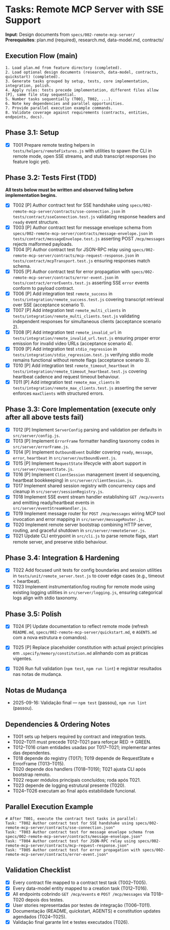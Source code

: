 # Tasks: Remote MCP Server with SSE Support

**Input**: Design documents from `specs/002-remote-mcp-server/`
**Prerequisites**: plan.md (required), research.md, data-model.md, contracts/

## Execution Flow (main)
```
1. Load plan.md from feature directory (completed).
2. Load optional design documents (research, data-model, contracts, quickstart) (completed).
3. Generate tasks grouped by setup, tests, core implementation, integration, polish.
4. Apply rules: tests precede implementation, different files allow [P], same file stay sequential.
5. Number tasks sequentially (T001, T002, ...).
6. Note key dependencies and parallel opportunities.
7. Provide parallel execution example commands.
8. Validate coverage against requirements (contracts, entities, endpoints, docs).
```

## Phase 3.1: Setup
- [x] T001 Prepare remote testing helpers in `tests/helpers/remoteFixtures.js` with utilities to spawn the CLI in remote mode, open SSE streams, and stub transcript responses (no feature logic yet).

## Phase 3.2: Tests First (TDD)
**All tests below must be written and observed failing before implementation begins.**
- [x] T002 [P] Author contract test for SSE handshake using `specs/002-remote-mcp-server/contracts/sse-connection.json` in `tests/contract/sseConnection.test.js` validating response headers and `ready` event structure.
- [x] T003 [P] Author contract test for message envelope schema from `specs/002-remote-mcp-server/contracts/message-envelope.json` in `tests/contract/messageEnvelope.test.js` asserting POST `/mcp/messages` rejects malformed payloads.
- [x] T004 [P] Author contract test for JSON-RPC relay using `specs/002-remote-mcp-server/contracts/mcp-request-response.json` in `tests/contract/mcpTransport.test.js` ensuring responses match schema.
- [x] T005 [P] Author contract test for error propagation with `specs/002-remote-mcp-server/contracts/error-event.json` in `tests/contract/errorEvents.test.js` asserting SSE `error` events conform to payload contract.
- [x] T006 [P] Add integration test `remote_success` in `tests/integration/remote_success.test.js` covering transcript retrieval over SSE (acceptance scenario 1).
- [x] T007 [P] Add integration test `remote_multi_clients` in `tests/integration/remote_multi_clients.test.js` validating independent responses for simultaneous clients (acceptance scenario 2).
- [x] T008 [P] Add integration test `remote_invalid_url` in `tests/integration/remote_invalid_url.test.js` ensuring proper error emission for invalid video URLs (acceptance scenario 4).
- [x] T009 [P] Add integration test `stdio_regression` in `tests/integration/stdio_regression.test.js` verifying stdio mode remains functional without remote flags (acceptance scenario 3).
- [x] T010 [P] Add integration test `remote_timeout_heartbeat` in `tests/integration/remote_timeout_heartbeat.test.js` covering heartbeat cadence and request timeout behaviour.
- [x] T011 [P] Add integration test `remote_max_clients` in `tests/integration/remote_max_clients.test.js` asserting the server enforces `maxClients` with structured errors.

## Phase 3.3: Core Implementation (execute only after all above tests fail)
- [x] T012 [P] Implement `ServerConfig` parsing and validation per defaults in `src/server/config.js`.
- [x] T013 [P] Implement `ErrorFrame` formatter handling taxonomy codes in `src/server/errorFrame.js`.
- [x] T014 [P] Implement `OutboundEvent` builder covering `ready`, `message`, `error`, `heartbeat` in `src/server/outboundEvent.js`.
- [x] T015 [P] Implement `RequestState` lifecycle with abort support in `src/server/requestState.js`.
- [x] T016 [P] Implement `ClientSession` management (event id sequencing, heartbeat bookkeeping) in `src/server/clientSession.js`.
- [x] T017 Implement shared session registry with concurrency caps and cleanup in `src/server/sessionRegistry.js`.
- [x] T018 Implement SSE event stream handler establishing `GET /mcp/events` and emitting ready/heartbeat events in `src/server/eventStreamHandler.js`.
- [x] T019 Implement message router for `POST /mcp/messages` wiring MCP tool invocation and error mapping in `src/server/messageRouter.js`.
- [x] T020 Implement remote server bootstrap combining HTTP server, routing, and graceful shutdown in `src/server/remoteServer.js`.
- [x] T021 Update CLI entrypoint in `src/cli.js` to parse remote flags, start remote server, and preserve stdio behaviour.

## Phase 3.4: Integration & Hardening
- [x] T022 Add focused unit tests for config boundaries and session utilities in `tests/unit/remote_server.test.js` to cover edge cases (e.g., timeout < heartbeat).
- [x] T023 Implement instrumentation/log routing for remote mode using existing logging utilities in `src/server/logging.js`, ensuring categorical logs align with stdio taxonomy.

## Phase 3.5: Polish
- [x] T024 [P] Update documentation to reflect remote mode (refresh `README.md`, `specs/002-remote-mcp-server/quickstart.md`, e `AGENTS.md` com a nova estrutura e comandos).
- [x] T025 [P] Replace placeholder constitution with actual project principles em `.specify/memory/constitution.md` alinhando com as práticas vigentes.
- [x] T026 Run full validation (`npm test`, `npm run lint`) e registrar resultados nas notas de mudança.


## Notas de Mudança
- 2025-09-16: Validação final — `npm test` (passou), `npm run lint` (passou).

## Dependencies & Ordering Notes
- T001 sets up helpers required by contract and integration tests.
- T002–T011 must precede T012–T021 para reforçar RED → GREEN.
- T012–T016 criam entidades usadas por T017–T021; implementar antes das dependentes.
- T018 depende do registry (T017); T019 depende de RequestState e ErrorFrame (T013–T015).
- T020 depende dos handlers (T018–T019); T021 ajusta CLI após bootstrap remoto.
- T022 requer módulos principais concluídos; roda após T021.
- T023 depende de logging estrutural presente (T020).
- T024–T026 executam ao final após estabilidade funcional.

## Parallel Execution Example
```
# After T001, execute the contract test tasks in parallel:
Task: "T002 Author contract test for SSE handshake using specs/002-remote-mcp-server/contracts/sse-connection.json"
Task: "T003 Author contract test for message envelope schema from specs/002-remote-mcp-server/contracts/message-envelope.json"
Task: "T004 Author contract test for JSON-RPC relay using specs/002-remote-mcp-server/contracts/mcp-request-response.json"
Task: "T005 Author contract test for error propagation with specs/002-remote-mcp-server/contracts/error-event.json"
```

## Validation Checklist
- [x] Every contract file mapped to a contract test task (T002–T005).
- [x] Every data-model entity mapped to a creation task (T012–T016).
- [x] All endpoints cobrindo `GET /mcp/events` e `POST /mcp/messages` via T018–T020 depois dos testes.
- [x] User stories representadas por testes de integração (T006–T011).
- [x] Documentação (README, quickstart, AGENTS) e constitution updates agendados (T024–T025).
- [x] Validação final garante lint e testes executados (T026).
